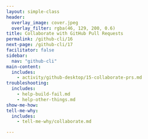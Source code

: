 ```yaml
---
layout: simple-class
header:
  overlay_image: cover.jpeg
  overlay_filter: rgba(46, 129, 200, 0.6)
title: Collaborate with GitHub Pull Requests
permalink: /github-cli/16
next-page: /github-cli/17
facilitator: false
sidebar:
  nav: "github-cli"
main-content:
  includes:
    - activity/github-desktop/15-collaborate-prs.md
troubleshooting:
  includes:
    - help-build-fail.md
    - help-other-things.md
show-me-how:
tell-me-why:
  includes:
    - tell-me-why/collaborate.md

---
```


